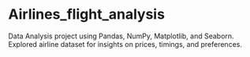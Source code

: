 # Airlines_flight_analysis
Data Analysis project using Pandas, NumPy, Matplotlib, and Seaborn.  Explored airline dataset for insights on prices, timings, and preferences.
